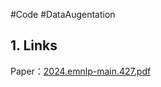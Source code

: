 #Code #DataAugentation
## 1. Links
Paper：[2024.emnlp-main.427.pdf](https://aclanthology.org/2024.emnlp-main.427.pdf)
